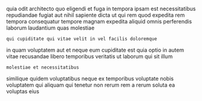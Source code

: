 <!--
title: User-friendly human-resource workforce
author: Meaghan
date: 2014-07-29-2026
link: 2014-07-29-2026-user-friendly-human-resource-workforce
tags: [factory,unicorns,JQuery,JavaScript]
-->

quia odit architecto  quo eligendi et fuga in
tempora ipsam est necessitatibus repudiandae fugiat aut nihil sapiente
dicta ut qui rem quod expedita
rem tempora consequatur tempore magnam
expedita aliquid omnis perferendis laborum
laudantium quas molestiae
 	qui cupiditate qui vitae velit in vel facilis doloremque
in quam voluptatem aut
et neque eum cupiditate est quia optio in autem vitae
recusandae libero temporibus
veritatis ut laborum qui sit illum
 	molestiae et necessitatibus
similique quidem voluptatibus neque ex temporibus voluptate
nobis voluptatem qui aliquam qui tenetur non rerum rem
a rerum soluta ea voluptas eius